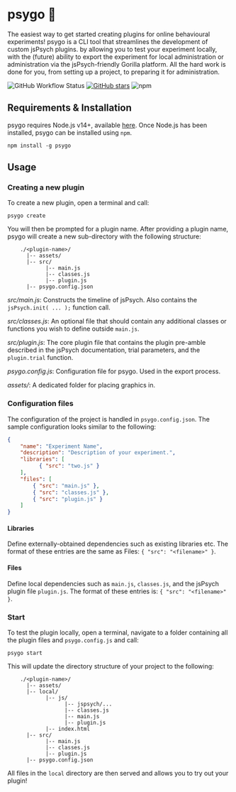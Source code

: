 <h1> psygo 🧠 </h1>

The easiest way to get started creating plugins for online behavioural experiments! psygo is a CLI tool that streamlines the development of custom jsPsych plugins. by allowing you to test your experiment locally, with the (future) ability to export the experiment for local administration or administration via the jsPsych-friendly Gorilla platform. All the hard work is done for you, from setting up a project, to preparing it for administration.

![GitHub Workflow Status](https://img.shields.io/github/workflow/status/henry-burgess/psygo/CI)
[![GitHub stars](https://img.shields.io/github/stars/henry-burgess/psygo)](https://github.com/henry-burgess/psygo/stargazers)
![npm](https://img.shields.io/npm/v/psygo)

## Requirements & Installation

psygo requires Node.js v14+, available [here](https://nodejs.org/). Once Node.js has been installed, psygo can be installed using `npm`.

```shell
npm install -g psygo
```

## Usage

### Creating a new plugin

To create a new plugin, open a terminal and call:
```shell
psygo create
```
You will then be prompted for a plugin name. After providing a plugin name, psygo will create a new sub-directory with the following structure:

```
    ./<plugin-name>/
      |-- assets/
      |-- src/
            |-- main.js
            |-- classes.js
            |-- plugin.js
      |-- psygo.config.json
```

*src/main.js*: Constructs the timeline of jsPsych. Also contains the `jsPsych.init( ... );` function call.

*src/classes.js*: An optional file that should contain any additional classes or functions you wish to define outside `main.js`.

*src/plugin.js*: The core plugin file that contains the plugin pre-amble described in the jsPsych documentation, trial parameters, and the `plugin.trial` function.

*psygo.config.js*: Configuration file for psygo. Used in the export process.

*assets/*: A dedicated folder for placing graphics in.

### Configuration files

The configuration of the project is handled in `psygo.config.json`. The sample configuration looks similar to the following:
```json
{
    "name": "Experiment Name",
    "description": "Description of your experiment.",
    "libraries": [
          { "src": "two.js" }
    ],
    "files": [
        { "src": "main.js" },
        { "src": "classes.js" },
        { "src": "plugin.js" }
    ]
}
```

#### Libraries
Define externally-obtained dependencies such as existing libraries etc. The format of these entries are the same as Files: `{ "src": "<filename>" }`.

#### Files
Define local dependencies such as `main.js`, `classes.js`, and the jsPsych plugin file `plugin.js`. The format of these entries is: `{ "src": "<filename>" }`.

### Start

To test the plugin locally, open a terminal, navigate to a folder containing all the plugin files and `psygo.config.js` and call:
```shell
psygo start
```

This will update the directory structure of your project to the following:
```
    ./<plugin-name>/
      |-- assets/
      |-- local/
            |-- js/
                  |-- jspsych/...
                  |-- classes.js
                  |-- main.js
                  |-- plugin.js
            |-- index.html
      |-- src/
            |-- main.js
            |-- classes.js
            |-- plugin.js
      |-- psygo.config.json
```

All files in the `local` directory are then served and allows you to try out your plugin!